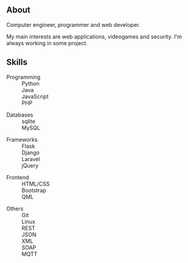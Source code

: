 ## About

Computer engineer, programmer and web developer.

My main interests are web applications, videogames and security. I'm always working in some project.

## Skills

<dl>
  <dt>Programming</dt>
  <dd>
      Python<br>
      Java<br>
      JavaScript<br>
      PHP<br>
  </dd>
</dl>
<dl>
  <dt>Databases</dt>
  <dd>
    sqlite <br>
    MySQL
  </dd>
</dl>
<dl>
  <dt>Frameworks</dt>
  <dd>
     Flask<br>
     Django<br>
     Laravel<br>
     jQuery
  </dd>
</dl>
<dl>
  <dt>Frontend</dt>
  <dd>
    HTML/CSS<br>
    Bootstrap<br>
    QML
   </dd>
</dl>
<dl>
  <dt>Others</dt>
  <dd>
    Git<br>
    Linux<br>
    REST<br>
    JSON<br>
    XML<br>
    SOAP<br>
    MQTT
   </dd>
</dl>
